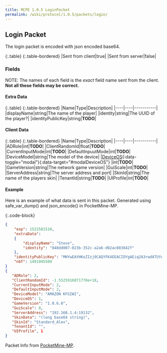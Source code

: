 ```yaml
---
title: MCPE 1.0.5 LoginPacket
permalink: /wiki/protocol/1.0.5/packets/login/
---
```

## Login Packet
The login packet is encoded with json encoded base64.

{:.table}
{:.table-bordered}
|Sent from client|true|
|Sent from server|false|

### Fields  
NOTE: The names of each field is the *exact* field name sent from the client.  
**Not all these fields may be correct.**
  
  
#### Extra Data  
  
{:.table}
{:.table-bordered}
|Name|Type|Description|
|----|----|-----------|
|displayName|string|The name of the player|
|identity|string|The UUID of the player?|
|identityPublicKey|string|**TODO**|
    
   
#### Client Data

{:.table}
{:.table-bordered}
|Name|Type|Description|
|----|----|-----------|
|ADRole|int|**TODO**|
|ClientRandomId|float|**TODO**|
|CurrentInputMode|int|**TODO**|
|DefaultInpuutMode|int|**TODO**|
|DeviceModel|string|The model of the device|
|[DeviceOS](#){:data-toggle="modal"}{:data-target="#modalDeviceOS"} |int|**TODO**|
|GameVersion|string|The network game version|
|GuiScale|int|**TODO**|
|ServerAddress|string|The server address and port|
|SkinId|string|The name of the players skin|
|TenantId|string|**TODO**|
|UIProfile|int|**TODO**|
  
  
#### Example
Here is an example of what data is sent in this packet. Generated using safe_var_dump() and json_encode() in PocketMine-MP.

{:.code-block}
```json
{
    "exp": 1522581510,
    "extraData":
    {
        "displayName": "Steve",
        "identity": "848dd007-023b-352c-a2a6-d02ac083842f"
    },
    "identityPublicKey": "MHYwEAYHKoZIzj0CAQYFK4EEACIDYgAEiq2A3rwdATUYeYbTCT6qkhAaec9VrjNOKBQvrZqrs+AZf3ZIyl0hvwstXCv2wXoB+n83zvk\/oixzv0EMDijqgDNcp2XwcZQhFipMuuEooBFEAXUdeEZog+Y5MW61fdg7",
    "nbf": 1491045509
}
{
   "ADRole": 2,
   "ClientRandomId": -1.5525916071778e+18,
   "CurrentInputMode": 2,
   "DefaultInputMode": 2,
   "DeviceModel": "AMAZON KFGIWI",
   "DeviceOS": 1,
   "GameVersion": "1.0.6.0",
   "GuiScale": 0,
   "ServerAddress": "192.168.1.4:19132",
   "SkinData": "(long base64 string)",
   "SkinId": "Standard_Alex",
   "TenantId": "",
   "UIProfile", 1
}
```

Packet Info from [PocketMine-MP](https://github.com/pmmp/PocketMine-MP).
